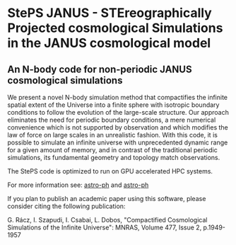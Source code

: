 # StePS JANUS - STEreographically Projected cosmological Simulations in the JANUS cosmological model

## An N-body code for non-periodic JANUS cosmological simulations

We present a novel N-body simulation method that compactifies the infinite spatial extent of the Universe into a finite sphere with isotropic boundary conditions to follow the evolution of the large-scale structure. Our approach eliminates the need for periodic boundary conditions, a mere numerical convenience which is not supported by observation and which modifies the law of force on large scales in an unrealistic fashion. With this code, it is possible to simulate an infinite universe with unprecedented dynamic range for a given amount of memory, and in contrast of the traditional periodic simulations, its fundamental geometry and topology match observations.

The StePS code is optimized to run on GPU accelerated HPC systems.

For more information see: [astro-ph](https://arxiv.org/abs/1711.04959) and [astro-ph](https://arxiv.org/abs/1811.05903)

If you plan to publish an academic paper using this software, please consider citing the following publication:

G. Rácz, I. Szapudi, I. Csabai, L. Dobos, "Compactified Cosmological Simulations of the Infinite Universe": MNRAS, Volume 477, Issue 2, p.1949-1957
